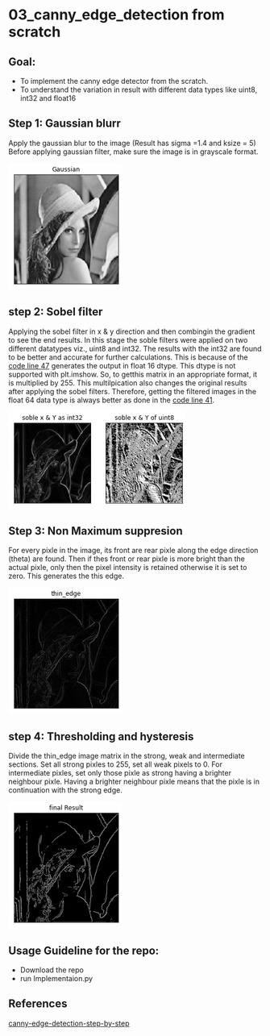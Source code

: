 # 03_canny_edge_detection from scratch
 ## Goal:
 - To implement the canny edge detector from the scratch. 
 - To understand the variation in result with different data types like uint8, int32 and float16
 
 ## Step 1: Gaussian blurr
 Apply the gaussian blur to the image (Result has sigma =1.4 and ksize = 5)
 Before applying gaussian filter, make sure the image is in grayscale format.
 
 ![](results/gaussian_smoothing.png)
 
 ## step 2: Sobel filter
 Applying the sobel filter in x & y direction and then combingin the gradient to see the end results. In this stage the soble filters were applied on two different datatypes viz., uint8 and int32. The results with the int32 are found to be better and accurate for further calculations. This is because of the [code line 47](cannyDetector_class.py) generates the output in float 16 dtype. This dtype is not supported with plt.imshow. So, to getthis matrix in an appropriate format, it is multiplied by 255. This multilpication also changes the original results after applying the sobel filters. Therefore, getting the filtered images in the float 64 data type is always better as done in the [code line 41](cannyDetector_class.py).
 
 ![](results/compare_dtypes.png)
 
 ## Step 3: Non Maximum suppresion
 For every pixle in the image, its front are rear pixle along the edge direction (theta) are found. Then if thes front or rear pixle is more bright than the actual pixle, only then the pixel intensity is retained otherwise it is set to zero. This generates the this edge.
 
 ![](results/thin_edge.png)
 
 ## step 4: Thresholding and hysteresis

 Divide the thin_edge image matrix in the strong, weak and intermediate sections. Set all strong pixles to 255, set all weak pixels to 0.
 For intermediate pixles, set only those pixle as strong having a brighter neighbour pixle. Having a brighter neighbour pixle means that the pixle is in continuation with the strong edge.
 

  ![](results/final_result.png)
 
  ## Usage Guideline for the repo:
 - Download the repo
 - run Implementaion.py
 
 ## References
[canny-edge-detection-step-by-step](https://towardsdatascience.com/canny-edge-detection-step-by-step-in-python-computer-vision-b49c3a2d8123)
